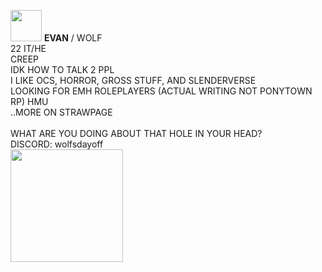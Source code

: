  <img src="https://gifcity.carrd.co/assets/images/gallery01/daa2513e.gif?v=47652796" width="50"> **EVAN** / WOLF <br/> 22  IT/HE
 <br/>
CREEP <br/> IDK HOW TO TALK 2 PPL <br/> I LIKE OCS, HORROR, GROSS STUFF, AND SLENDERVERSE <br/> LOOKING FOR EMH ROLEPLAYERS (ACTUAL WRITING NOT PONYTOWN RP) HMU <br/> ..MORE ON STRAWPAGE <br/>
<br/>
WHAT ARE YOU DOING ABOUT THAT HOLE IN YOUR HEAD? <br/>
DISCORD: wolfsdayoff <br/>
 <img src="https://blinkies.cafe/b/blinkiesCafe-Sb.gif" width="180">
